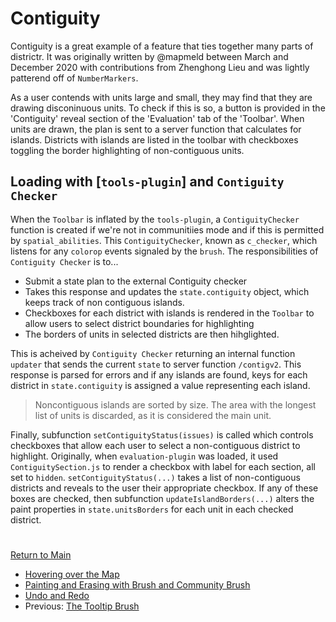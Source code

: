 # Contiguity

Contiguity is a great example of a feature that ties together many parts of districtr. It was
originally written by @mapmeld between March and December 2020 with contributions from Zhenghong Lieu
and was lightly patterend off of `NumberMarkers`.


As a user contends with units large and small, they may find that they are drawing
disconinuous units. To check if this is so, a button is provided in the 'Contiguity'
reveal section of the 'Evaluation' tab of the 'Toolbar'. When units are drawn, the
plan is sent to a server function that calculates for islands. Districts with islands
are listed in the toolbar with checkboxes toggling the border highlighting of non-contiguous
units.

## Loading with [`tools-plugin`] and `Contiguity Checker`

When the `Toolbar` is inflated by the `tools-plugin`, a `ContiguityChecker` function
is created if we're not in communitiies mode and if this is permitted by `spatial_abilities`. 
This `ContiguityChecker`, known as `c_checker`, which listens for any `colorop` events signaled
by the `brush`. The responsibilities of `Contiguity Checker` is to... 

- Submit a state plan to the external Contiguity checker
- Takes this response and updates the `state.contiguity` object, which keeps track of non contiguous
islands.
- Checkboxes for each district with islands is rendered in the `Toolbar` to allow users to select
district boundaries for highlighting
- The borders of units in selected districts are then hihglighted. 

This is acheived by `Contiguity Checker` returning an internal function `updater` that sends the
current `state` to server function `/contigv2`. This response is parsed for errors and if any
islands are found, keys for each district in `state.contiguity` is assigned a value representing
each island.

> Noncontiguous islands are sorted by size. The area with the longest list of units is discarded,
as it is considered the main unit. 

Finally, subfunction `setContiguityStatus(issues)` is called which controls checkboxes that allow
each user to select a non-contiguous district to highlight. Originally, when `evaluation-plugin` was
loaded, it used `ContiguitySection.js` to render a checkbox with label for each section, all set to
`hidden`. `setContiguityStatus(...)` takes a list of non-contiguous districts and reveals to the
user their appropriate checkbox. If any of these boxes are checked, then subfunction `updateIslandBorders(...)`
alters the paint properties in `state.unitsBorders` for each unit in each checked district.  

# # 

[Return to Main](../README.md)
- [Hovering over the Map](./4drawing/hover.md)
- [Painting and Erasing with Brush and Community Brush](./4drawing/brush.md)
- [Undo and Redo](./4drawing/undoredo.md)
- Previous: [The Tooltip Brush](./4drawing/tooltip.md)